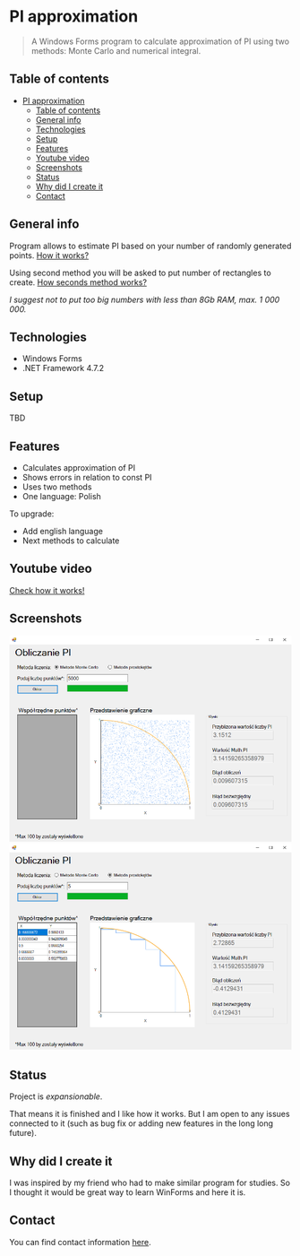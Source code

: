 # PI approximation

> A Windows Forms program to calculate approximation of PI using two methods: Monte Carlo and numerical integral.

## Table of contents

- [PI approximation](#pi-approximation)
  - [Table of contents](#table-of-contents)
  - [General info](#general-info)
  - [Technologies](#technologies)
  - [Setup](#setup)
  - [Features](#features)
  - [Youtube video](#youtube-video)
  - [Screenshots](#screenshots)
  - [Status](#status)
  - [Why did I create it](#why-did-i-create-it)
  - [Contact](#contact)

## General info

Program allows to estimate PI based on your number of randomly generated points.
[How it works?](https://www.geeksforgeeks.org/estimating-value-pi-using-monte-carlo/)

Using second method you will be asked to put number of rectangles to create. [How seconds method works?](https://www.wired.com/story/this-pi-day-calculate-the-value-of-pi-for-yourself/)

_I suggest not to put too big numbers with less than 8Gb RAM, max. 1 000 000._


## Technologies

* Windows Forms
* .NET Framework 4.7.2

## Setup

TBD

## Features

* Calculates approximation of PI
* Shows errors in relation to const PI
* Uses two methods
* One language: Polish

To upgrade:

* Add english language
* Next methods to calculate

## Youtube video

[Check how it works!](https://www.youtube.com/watch?v=6tae28SgbTA)

## Screenshots

![Editing matrix](./ReadMeIMG/Monte%20Carlo.png)
![Adding matrix](./ReadMeIMG/Calculus.png)

## Status

Project is _expansionable_.

That means it is finished and I like how it works. But I am open to any issues connected to it (such as bug fix or adding new features in the long long future).

## Why did I create it

I was inspired by my friend who had to make similar program for studies. So I thought it would be great way to learn WinForms and here it is.

## Contact

You can find contact information [here](https://jacek-jendrzejewski.azurewebsites.net/Contact).
